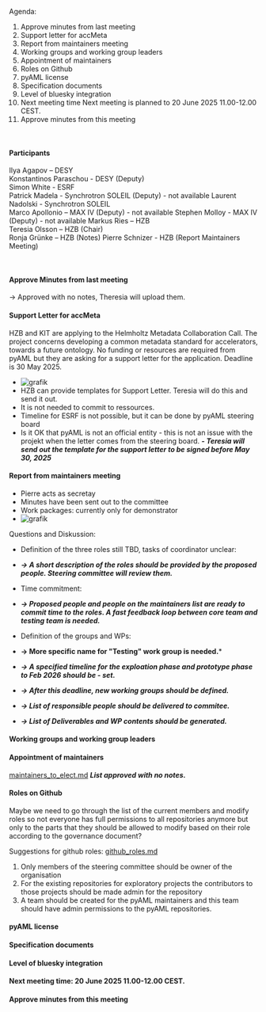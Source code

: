Agenda:

1. Approve minutes from last meeting
2. Support letter for accMeta
3. Report from maintainers meeting
4. Working groups and working group leaders
5. Appointment of maintainers
6. Roles on Github
7. pyAML license
8. Specification documents
9. Level of bluesky integration
10. Next meeting time
  Next meeting is planned to 20 June 2025 11.00-12.00 CEST.
11. Approve minutes from this meeting
  
&nbsp;
&nbsp;

#### Participants
Ilya Agapov – DESY  
Konstantinos Paraschou - DESY (Deputy)  
Simon White - ESRF  
Patrick Madela - Synchrotron SOLEIL (Deputy) -  not available 
Laurent Nadolski - Synchrotron SOLEIL  
Marco Apollonio – MAX IV (Deputy)  - not available 
Stephen Molloy - MAX IV (Deputy)  - not available 
Markus Ries – HZB  
Teresia Olsson – HZB (Chair)  
Ronja Grünke – HZB (Notes)
Pierre Schnizer - HZB (Report Maintainers Meeting) 

&nbsp;
&nbsp;

#### Approve Minutes from last meeting
-> Approved with no notes, Theresia will upload them.

#### Support Letter for accMeta
HZB and KIT are applying to the Helmholtz Metadata Collaboration Call. The project concerns developing a common metadata standard for accelerators, towards a future ontology. No funding or resources are required from pyAML but they are asking for a support letter for the application. Deadline is 30 May 2025.
- ![grafik](https://github.com/user-attachments/assets/f3216011-a86b-4444-8c07-427f583c5eff)
- HZB can provide templates for Support Letter. Teresia will do this and send it out. 
- It is not needed to commit to ressources.
- Timeline for ESRF is not possible, but it can be done by pyAML steering board
- Is it OK that pyAML is not an official entity - this is not an issue with the projekt when the letter comes from the steering board.
***- Teresia will send out the template for the support letter to be signed before May 30, 2025***


#### Report from maintainers meeting
- Pierre acts as secretay  
- Minutes have been sent out to the committee  
- Work packages: currently only for demonstrator  
- ![grafik](https://github.com/user-attachments/assets/4f8d76bc-12c2-4d82-b634-c36f4db00b02)

Questions and Diskussion:   

- Definition of the three roles still TBD, tasks of coordinator unclear:  
- ***->  A short description of the roles should be provided by the proposed people. Steering committee will review them.***
   
- Time commitment:   
- ***-> Proposed people and people on the maintainers list are ready to commit time to the roles. A fast feedback loop between core team and testing team is needed.***

- Definition of the groups and WPs:  
- **-> More specific name for "Testing" work group is needed.***  
- ***-> A specified timeline for the exploation phase and prototype phase to Feb 2026 should be   - set.***  
- ***-> After this deadline, new working groups should be defined.***  
- ***-> List of responsible people should be delivered to commitee.***  
- ***-> List of Deliverables and WP contents should be generated.***  
 


#### Working groups and working group leaders

#### Appointment of maintainers
[maintainers_to_elect.md](maintainers_to_elect.md)
***List approved with no notes.*** 

#### Roles on Github
Maybe we need to go through the list of the current members and modify roles so not everyone has full permissions to all repositories anymore but only to the parts that they should be allowed to modify based on their role according to the governance document?

Suggestions for github roles: [github_roles.md](github_roles.md)

1. Only members of the steering committee should be owner of the organisation
2. For the existing repositories for exploratory projects the contributors to those projects should be made admin for the repository
3. A team should be created for the pyAML maintainers and this team should have admin permissions to the pyAML repositories.


#### pyAML license

#### Specification documents

#### Level of bluesky integration

#### Next meeting time: 20 June 2025 11.00-12.00 CEST.

#### Approve minutes from this meeting

